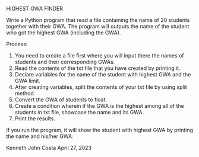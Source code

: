 HIGHEST GWA FINDER

Write a Python program that read a file containing the name of 20 students together with their GWA. The program will outputs the name of the student who got the highest GWA (including the GWA).

Process:
1. You need to create a file first where you will input there the names of students and their corresponding GWAs.
2. Read the contents of the txt file that you have created by printing it.
3. Declare variables for the name of the student with highest GWA and the GWA limit.
4. After creating variables, split the contents of your txt file by using split method.
5. Convert the GWA of students to float.
6. Create a condition wherein if the GWA is the highest among all of the students in txt file, showcase the name and its GWA.
7. Print the results.

If you run the program, it will show the student with highest GWA by printing the name and his/her GWA.

Kenneth John Costa
April 27, 2023
